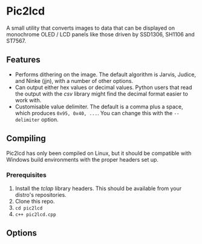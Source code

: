 # Pic2lcd

A small utility that converts images to data that can be displayed on monochrome OLED / LCD panels like those driven by SSD1306, SH1106 and ST7567.

## Features

- Performs dithering on the image. The default algorithm is Jarvis, Judice, and Ninke (jjn), with a number of other options.
- Can output either hex values or decimal values. Python users that read the output with the *csv* library might find the decimal format easier to work with.
- Customisable value delimiter. The default is a comma plus a space, which produces `0x95, 0x40, ...`. You can change this with the `--delimiter` option.

## Compiling

Pic2lcd has only been compiled on Linux, but it should be compatible with Windows build environments with the proper headers set up.

### Prerequisites

1. Install the *tclap* library headers. This should be available from your distro's repositories.
2. Clone this repo.
3. `cd pic2lcd`
4. `c++ pic2lcd.cpp`

## Options



